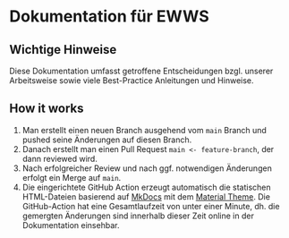 # Dokumentation für EWWS
## Wichtige Hinweise
Diese Dokumentation umfasst getroffene Entscheidungen bzgl. unserer Arbeitsweise sowie viele Best-Practice Anleitungen und Hinweise.

## How it works
1. Man erstellt einen neuen Branch ausgehend vom `main` Branch und pushed seine Änderungen auf diesen Branch.
2. Danach erstellt man einen Pull Request `main <- feature-branch`, der dann reviewed wird.
3. Nach erfolgreicher Review und nach ggf. notwendigen Änderungen erfolgt ein Merge auf `main`.
4. Die eingerichtete GitHub Action erzeugt automatisch die statischen HTML-Dateien basierend auf [MkDocs](https://www.mkdocs.org) mit dem [Material Theme](https://squidfunk.github.io/mkdocs-material/). Die GitHub-Action hat eine Gesamtlaufzeit von unter einer Minute, dh. die gemergten Änderungen sind innerhalb dieser Zeit online in der Dokumentation einsehbar.

